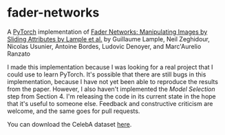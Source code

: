# fader-networks
A [PyTorch](http://pytorch.org/) implementation of [Fader Networks: Manipulating Images by Sliding Attributes by Lample et al.](https://arxiv.org/abs/1706.00409) by Guillaume Lample, Neil Zeghidour, Nicolas Usunier, Antoine Bordes, Ludovic Denoyer, and Marc'Aurelio Ranzato

I made this implementation because I was looking for a real project that I
could use to learn PyTorch.  It's possible that there are still bugs in this
implementation, because I have not yet been able to reproduce the results from
the paper.  However, I also haven't implemented the *Model Selection* step from
Section 4.  I'm releasing the code in its current state in the hope that it's
useful to someone else.  Feedback and constructive criticism are welcome, and
the same goes for pull requests.

You can download the CelebA dataset [here](http://mmlab.ie.cuhk.edu.hk/projects/CelebA.html).

